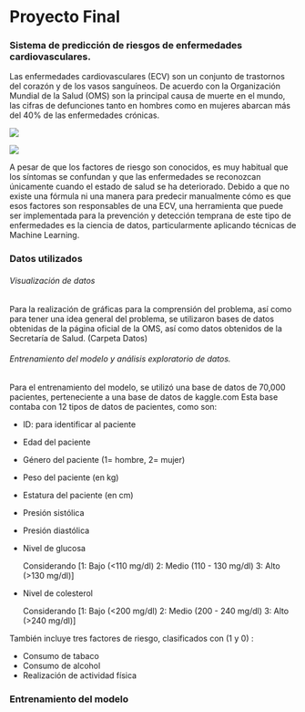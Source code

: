 # Proyecto Final
### Sistema de predicción de riesgos de enfermedades cardiovasculares. 

Las enfermedades cardiovasculares (ECV) son un conjunto de trastornos del corazón y de los vasos sanguíneos. De acuerdo con la Organización Mundial de la Salud (OMS) son la principal causa de muerte en el mundo, las cifras de defunciones tanto en hombres como en mujeres abarcan más del 40% de las enfermedades crónicas. 

![](/Users/sylviac/ProyectoFinal/Images/F_oms.jpg)

![](/Users/sylviac/ProyectoFinal/Images/H_oms.jpg)

A pesar de que los factores de riesgo son conocidos, es muy habitual que los síntomas se confundan y que las enfermedades se reconozcan únicamente cuando el estado de salud se ha deteriorado. Debido a que no existe una fórmula ni una manera para predecir manualmente cómo es que esos factores son responsables de una ECV, una herramienta que puede ser implementada para la prevención y detección temprana de este tipo de enfermedades es la ciencia de datos, particularmente aplicando técnicas de Machine Learning. 

### Datos utilizados

###### Visualización de datos

Para la realización de gráficas para la comprensión del problema, así como para tener una idea general del problema, se utilizaron bases de datos obtenidas de la página oficial de la OMS, así como datos obtenidos de la Secretaría de Salud. (Carpeta Datos)

###### Entrenamiento del modelo y análisis exploratorio de datos.

Para el entrenamiento del modelo, se utilizó una base de datos de 70,000 pacientes, perteneciente a una base de datos de kaggle.com Esta base contaba con 12 tipos de datos de pacientes, como son: 

* ID: para identificar al paciente

* Edad del paciente

* Género del paciente (1= hombre, 2= mujer)

* Peso del paciente (en kg)

* Estatura del paciente (en cm)

* Presión sistólica

* Presión diastólica

* Nivel de glucosa

  Considerando [1: Bajo (<110 mg/dl) 2: Medio (110 - 130 mg/dl) 3: Alto (>130 mg/dl)]

* Nivel de colesterol

  Considerando [1: Bajo (<200 mg/dl) 2: Medio (200 - 240 mg/dl) 3: Alto (>240 mg/dl)]

También incluye tres factores de riesgo, clasificados con (1 y 0) :

* Consumo de tabaco
* Consumo de alcohol
* Realización de actividad física

### Entrenamiento del modelo



